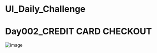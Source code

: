 # UI_Daily_Challenge
# Day002_CREDIT CARD CHECKOUT

![image](https://github.com/nhuy-ledang/UI_Daily_Challenge/assets/129251089/3241c84f-4b34-48c1-96bc-8a987f57b165)
